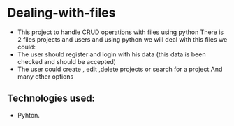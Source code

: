 # Dealing-with-files
- This project to handle CRUD operations with files using python
There is 2 files projects and users and using python we will deal with this files we could:
- The user should register and login with his data (this data is been checked and should be accepted)
- The user could create , edit ,delete projects or search for a project
And many other options

## Technologies used:
- Pyhton.
